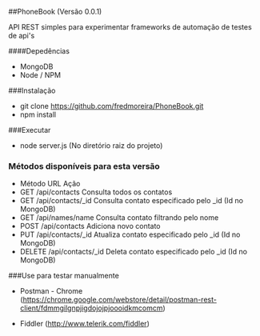 ##PhoneBook (Versão 0.0.1)

API REST simples para experimentar frameworks de automação de testes de api's

####Depedências

* MongoDB
* Node / NPM

###Instalação
* git clone https://github.com/fredmoreira/PhoneBook.git
* npm install

###Executar

* node server.js (No diretório raiz do projeto)

### Métodos disponíveis para esta versão
* Método        URL 				 Ação
* GET 	/api/contacts 		Consulta todos os contatos
* GET 	/api/contacts/_id   Consulta contato especificado pelo _id (Id no MongoDB)
* GET		/api/names/name     Consulta contato filtrando pelo nome
* POST 	/api/contacts 		Adiciona novo contato
* PUT 	/api/contacts/_id	Atualiza contato especificado pelo _id (Id no MongoDB)
* DELETE 	/api/contacts/_id	Deleta contato especificado pelo _id (Id no MongoDB)

###Use para testar manualmente

* Postman - Chrome (https://chrome.google.com/webstore/detail/postman-rest-client/fdmmgilgnpjigdojojpjoooidkmcomcm)

* Fiddler (http://www.telerik.com/fiddler)
